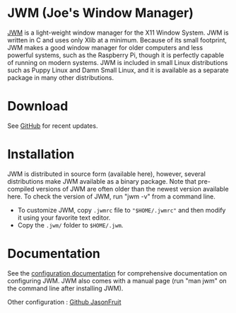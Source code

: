 # JWM (Joe's Window Manager)
[JWM](https://joewing.net/projects/jwm/) is a light-weight window manager for the X11 Window System. JWM is written in C and uses only Xlib at a minimum. Because of its small footprint, JWM makes a good window manager for older computers and less powerful systems, such as the Raspberry Pi, though it is perfectly capable of running on modern systems. JWM is included in small Linux distributions such as Puppy Linux and Damn Small Linux, and it is available as a separate package in many other distributions.

# Download
See [GitHub](http://github.com/joewing/jwm/) for recent updates.

# Installation
JWM is distributed in source form (available here), however, several distributions make JWM available as a binary package. Note that pre-compiled versions of JWM are often older than the newest version available here. To check the version of JWM, run "jwm -v" from a command line.

- To customize JWM, copy `.jwmrc` file to `"$HOME/.jwmrc"` and then modify it using your favorite text editor.
- Copy the `.jwm/` folder to `$HOME/.jwm`.


# Documentation
See the [configuration documentation](https://joewing.net/projects/jwm/config.html) for comprehensive documentation on configuring JWM. JWM also comes with a manual page (run "man jwm" on the command line after installing JWM).

Other configuration : [Github JasonFruit](https://github.com/JasonFruit/jwm-config)
